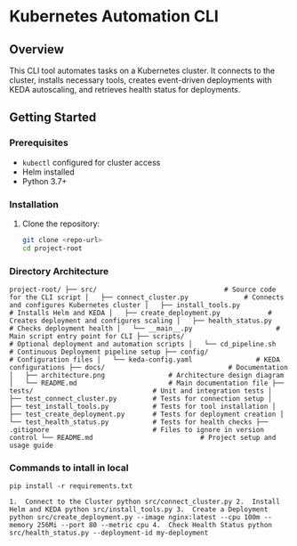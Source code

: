 # Kubernetes Automation CLI

## Overview
This CLI tool automates tasks on a Kubernetes cluster. It connects to the cluster, installs necessary tools, creates event-driven deployments with KEDA autoscaling, and retrieves health status for deployments.

## Getting Started

### Prerequisites
- `kubectl` configured for cluster access
- Helm installed
- Python 3.7+

### Installation

1. Clone the repository:
   ```bash
   git clone <repo-url>
   cd project-root

### Directory Architecture
`
project-root/
├── src/                                # Source code for the CLI script
│   ├── connect_cluster.py              # Connects and configures Kubernetes cluster
│   ├── install_tools.py                # Installs Helm and KEDA
│   ├── create_deployment.py            # Creates deployment and configures scaling
│   ├── health_status.py                # Checks deployment health
│   └── __main__.py                     # Main script entry point for CLI
├── scripts/                            # Optional deployment and automation scripts
│   └── cd_pipeline.sh                  # Continuous Deployment pipeline setup
├── config/                             # Configuration files
│   └── keda-config.yaml                # KEDA configurations
├── docs/                               # Documentation
│   ├── architecture.png                # Architecture design diagram
│   └── README.md                       # Main documentation file
├── tests/                              # Unit and integration tests
│   ├── test_connect_cluster.py         # Tests for connection setup
│   ├── test_install_tools.py           # Tests for tool installation
│   ├── test_create_deployment.py       # Tests for deployment creation
│   └── test_health_status.py           # Tests for health checks
├── .gitignore                          # Files to ignore in version control
└── README.md                           # Project setup and usage guide
`

### Commands to intall in local 
`
pip install -r requirements.txt
`

`
	1.	Connect to the Cluster
    python src/connect_cluster.py
    2.	Install Helm and KEDA
    python src/install_tools.py
    3.	Create a Deployment
    python src/create_deployment.py --image nginx:latest --cpu 100m --memory 256Mi --port 80 --metric cpu
    4.	Check Health Status
    python src/health_status.py --deployment-id my-deployment
`
